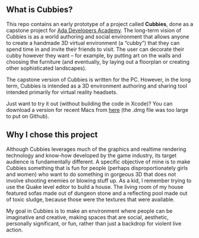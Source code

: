 ## What is Cubbies?

This repo contains an early prototype of a project called **Cubbies**, done as a capstone project for [Ada Developers Academy](http://adadevelopersacademy.org/). The long-term vision of Cubbies is as a world authoring and social environment that allows anyone to create a handmade 3D virtual environment (a “cubby”) that they can spend time in and invite their friends to visit. The user can decorate their cubby however they want – for example, by putting art on the walls and choosing the furniture (and eventually, by laying out a floorplan or creating other sophisticated landscapes).

The capstone version of Cubbies is written for the PC. However, in the long term, Cubbies is intended as a 3D environment authoring and sharing tool intended primarily for virtual reality headsets.

Just want to try it out (without building the code in Xcode)? You can download a version for recent Macs from [here](https://drive.google.com/open?id=0B6qffmC__KZ1ZnBfbTdRa2xmWE0) (the .dmg file was too large to put on Github).

## Why I chose this project

Although Cubbies leverages much of the graphics and realtime rendering technology and know-how developed by the game industry, its target audience is fundamentally different. A specific objective of mine is to make Cubbies something that is fun for people (perhaps disproportionately girls and women) who want to do something in gorgeous 3D that does not involve shooting enemies or blowing stuff up. As a kid, I remember trying to use the Quake level editor to build a house. The living room of my house featured sofas made out of dungeon stone and a reflecting pool made out of toxic sludge, because those were the textures that were available.

My goal in Cubbies is to make an environment where people can be imaginative and creative, making spaces that are social, aesthetic, personally significant, or fun, rather than just a backdrop for violent live action.
